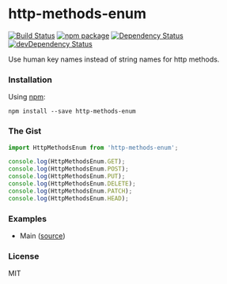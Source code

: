 # http-methods-enum

[![Build Status](https://travis-ci.org/opensource-cards/http-methods-enum.svg?branch=master)](https://travis-ci.org/opensource-cards/http-methods-enum)
[![npm package](https://badge.fury.io/js/http-methods-enum.svg)](https://www.npmjs.org/package/http-methods-enum)
[![Dependency Status](https://david-dm.org/opensource-cards/http-methods-enum.svg)](https://david-dm.org/opensource-cards/http-methods-enum)
[![devDependency Status](https://david-dm.org/opensource-cards/http-methods-enum/dev-status.svg)](https://david-dm.org/opensource-cards/http-methods-enum#info=devDependencies)

Use human key names instead of string names for http methods.

### Installation

Using [npm](https://www.npmjs.com/):

```
npm install --save http-methods-enum
```

### The Gist

```javascript
import HttpMethodsEnum from 'http-methods-enum';

console.log(HttpMethodsEnum.GET);
console.log(HttpMethodsEnum.POST);
console.log(HttpMethodsEnum.PUT);
console.log(HttpMethodsEnum.DELETE);
console.log(HttpMethodsEnum.PATCH);
console.log(HttpMethodsEnum.HEAD);
```

### Examples

* Main ([source](https://github.com/opensource-cards/http-methods-enum/tree/master/examples/main))

### License

MIT
